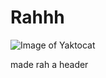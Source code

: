 # <H1> Rahhh
![Image of Yaktocat](https://octodex.github.com/images/yaktocat.png)















made rah a header
